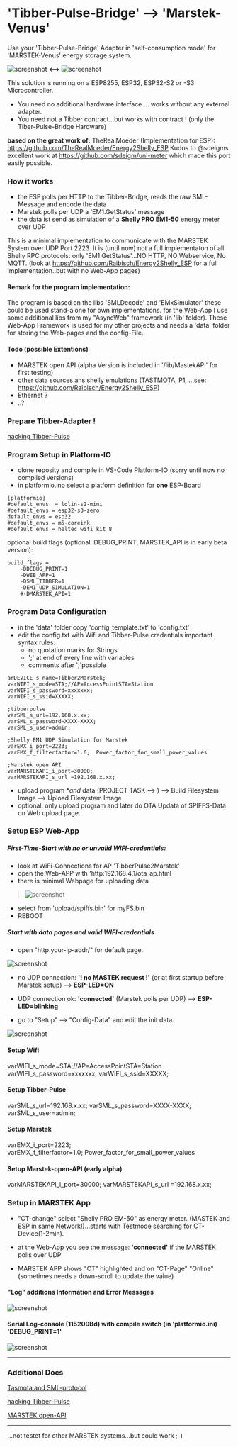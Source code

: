 # 'Tibber-Pulse-Bridge' --> 'Marstek-Venus' 

Use your 'Tibber-Pulse-Bridge' Adapter in 'self-consumption mode' for 'MARSTEK-Venus' energy storage system.

![screenshot](pict/tibber_pulse_bridge.png) **<-->** ![screenshot](pict/marstek_app.png)

This solution is running on a ESP8255, ESP32, ESP32-S2 or -S3 Microcontroller. 
* You need no additional hardware interface  ... works without any external adapter.
* You need not a Tibber contract...but works with contract ! (only the Tiber-Pulse-Bridge Hardware)

**based on the great work of:**
TheRealMoeder (Implementation for ESP): https://github.com/TheRealMoeder/Energy2Shelly_ESP
Kudos to @sdeigms excellent work at https://github.com/sdeigm/uni-meter which made this port easily possible.


### How it works
* the ESP polls per HTTP to the Tibber-Bridge, reads the raw SML-Message and encode the data
* Marstek polls per UDP a 'EM1.GetStatus' message
* the data ist send as simulation of a **Shelly PRO EM1-50** energy meter over UDP

This is a minimal implementation to communicate with the MARSTEK System over UDP Port 2223.
It is (until now) not a full implementaton of all Shelly RPC protocols: only 'EM1.GetStatus'...NO HTTP, NO Webservice, No MQTT.
(look at  https://github.com/Raibisch/Energy2Shelly_ESP for a full implementation..but with no Web-App pages)


#### Remark for the program implementation:
The program is based on the libs 'SMLDecode' and 'EMxSimulator' these could be used stand-alone for own implementations. for the Web-App I use some additional libs from my "AsyncWeb" framework (in 'lib' folder). These Web-App Framework is used for my other projects and needs a 'data' folder for storing the Web-pages and the config-File.

#### Todo (possible Extentions)
* MARSTEK open API (alpha Version is included in '/lib/MastekAPI' for first testing)
* other data sources ans shelly emulations (TASTMOTA, P1, ...see:  https://github.com/Raibisch/Energy2Shelly_ESP)
* Ethernet ?
* ..?

### Prepare Tibber-Adapter !
[hacking Tibber-Pulse](doc/tibber_hack.md)

### Program Setup in Platform-IO

* clone reposity and compile in VS-Code Platform-IO (sorry until now no compiled versions)
* in platformio.ino select a platform definition for **one** ESP-Board
```
[platformio]
#default_envs  = lolin-s2-mini
#default_envs = esp32-s3-zero
default_envs = esp32
#default_envs = m5-coreink
#default_envs = heltec_wifi_kit_8
```
optional build flags (optional: DEBUG_PRINT, MARSTEK_API is in early beta version):
```
build_flags =
    -DDEBUG_PRINT=1
    -DWEB_APP=1
    -DSML_TIBBER=1
    -DEM1_UDP_SIMULATION=1
    #-DMARSTEK_API=1 
````
### Program Data Configuration
- in the 'data' folder copy 'config_template.txt' to 'config.txt'
- edit the config.txt with Wifi and Tibber-Pulse credentials 
important syntax rules:
    * no quotation marks for Strings
    * ';' at end of every line with variables
    * comments after ';'possible

````
arDEVICE_s_name=Tibber2Marstek;
varWIFI_s_mode=STA;//AP=AccessPointSTA=Station
varWIFI_s_password=xxxxxxx;
varWIFI_s_ssid=XXXXX;

;tibberpulse
varSML_s_url=192.168.x.xx;
varSML_s_password=XXXX-XXXX;
varSML_s_user=admin;

;Shelly EM1 UDP Simulation for Marstek
varEMX_i_port=2223;  
varEMX_f_filterfactor=1.0;  Power_factor_for_small_power_values 

;Marstek open API
varMARSTEKAPI_i_port=30000;
varMARSTEKAPI_s_url =192.168.x.xx;
````

- upload program **and* data (PROJECT TASK  --> <Platform e.g. ESP32>) --> Build Filesystem Image --> Upload Filesystem Image
- optional: only upload program and later do OTA Updata of SPIFFS-Data on Web upload page.

### Setup ESP Web-App

##### First-Time-Start with no or unvalid WIFI-credentials: 

* look at WiFi-Connections for AP 'TibberPulse2Marstek'
* open the Web-APP with 'http:192.168.4.1/ota_ap.html
* there is minimal Webpage for uploading data

> ![screenshot](pict/ota_ap_page.png)

* select from 'upload/spiffs.bin' for myFS.bin
* REBOOT

##### Start with data pages and valid WIFI-credentials
* open "http:your-ip-addr/" for default page.

![screenshot](pict/start_page.png)

* no UDP connection: **'! no MASTEK request !'** (or at first startup before Marstek setup) --> **ESP-LED=ON**
* UDP connection ok: **'connected'** (Marstek polls per UDP) --> **ESP-LED=blinking**


* go to "Setup" --> "Config-Data" and edit the init data.

![screenshot](pict/config_page.png)

#### Setup Wifi
varWIFI_s_mode=STA;//AP=AccessPointSTA=Station
varWIFI_s_password=xxxxxxx;
varWIFI_s_ssid=XXXXX;


#### Setup Tibber-Pulse
varSML_s_url=192.168.x.xx;
varSML_s_password=XXXX-XXXX;
varSML_s_user=admin;

#### Setup Marstek
varEMX_i_port=2223;  
varEMX_f_filterfactor=1.0;  Power_factor_for_small_power_values 

#### Setup Marstek-open-API (early alpha)
varMARSTEKAPI_i_port=30000;
varMARSTEKAPI_s_url =192.168.x.xx;

### Setup in MARSTEK App
* "CT-change" select "Shelly PRO EM-50" as energy meter. (MASTEK and ESP in same Network!)...starts with Testmode searching for CT-Device(1-2min).

* at the Web-App you see the message: **'connected'** if the MARSTEK polls over UDP
* MARSTEK APP shows "CT" highlighted and on "CT-Page" "Online" (sometimes needs a down-scroll to update the value)


####  "Log" additions Information and Error Messages 
![screenshot](pict/log_page.png)

#### Serial Log-console (115200Bd) with compile switch (in 'platformio.ini) 'DEBUG_PRINT=1'
![screenshot](pict/serial_debug.png)

<hr>

### Additional Docs
[Tasmota and SML-protocol](doc/sml_tasmota.md)

[hacking Tibber-Pulse](doc/tibber_hack.md)

[MARSTEK open-API](doc/MarstekDeviceOpenApi.pdf)

<hr>

...not testet for other MARSTEK systems...but could work ;-)
